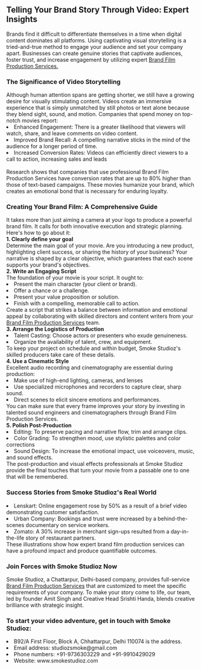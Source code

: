 <h2>Telling Your Brand Story Through Video: Expert Insights</h2>
Brands find it difficult to differentiate themselves in a time when digital content dominates all platforms. Using captivating visual storytelling is a tried-and-true method to engage your audience and set your company apart. Businesses can create genuine stories that captivate audiences, foster trust, and increase engagement by utilizing expert <a href="https://www.smokestudioz.com/services" title="brand film production services" alt"brand film production services" >Brand Film Production Services.</a>
<h3>The Significance of Video Storytelling</h3>
Although human attention spans are getting shorter, we still have a growing desire for visually stimulating content. Videos create an immersive experience that is simply unmatched by still photos or text alone because they blend sight, sound, and motion. Companies that spend money on top-notch movies report:<br>
<li>Enhanced Engagement: There is a greater likelihood that viewers will watch, share, and leave comments on video content.</li>
<li>Improved Brand Recall: A compelling narrative sticks in the mind of the audience for a longer period of time.</li>
<li>Increased Conversion Rates: Videos can efficiently direct viewers to a call to action, increasing sales and leads</li><br>
Research shows that companies that use professional Brand Film Production Services have conversion rates that are up to 80% higher than those of text-based campaigns. These movies humanize your brand, which creates an emotional bond that is necessary for enduring loyalty.<br>
<h3>Creating Your Brand Film: A Comprehensive Guide</h3>
It takes more than just aiming a camera at your logo to produce a powerful brand film. It calls for both innovative execution and strategic planning. Here's how to go about it:<br>
<b>1. Clearly define your goal</b><br>
Determine the main goal of your movie. Are you introducing a new product, highlighting client success, or sharing the history of your business? Your narrative is shaped by a clear objective, which guarantees that each scene supports your brand's objectives.<br>
<b>2. Write an Engaging Script</b><br>
The foundation of your movie is your script. It ought to:<br>
<li>Present the main character (your client or brand).</li>
<li>Offer a chance or a challenge.</li>
<li>Present your value proposition or solution.</li>
<li>Finish with a compelling, memorable call to action.</li>
Create a script that strikes a balance between information and emotional appeal by collaborating with skilled directors and content writers from your <a href="https://www.smokestudioz.com/services" title="brand film production services" alt"brand film production services" >Brand Film Production Services</a> team.<br>
<b>3. Arrange the Logistics of Production</b><br>
<li>Talent Casting: Choose actors or presenters who exude genuineness.</li>
<li>Organize the availability of talent, crew, and equipment.</li>
To keep your project on schedule and within budget, Smoke Studioz's skilled producers take care of these details.<br>
<b>4. Use a Cinematic Style</b><br>
Excellent audio recording and cinematography are essential during production:<br>
<li>Make use of high-end lighting, cameras, and lenses</li>
<li>Use specialized microphones and recorders to capture clear, sharp sound.</li>
<li>Direct scenes to elicit sincere emotions and performances.</li>
You can make sure that every frame improves your story by investing in talented sound engineers and cinematographers through Brand Film Production Services.<br>
<b>5. Polish Post-Production</b><br>
<li>Editing: To preserve pacing and narrative flow, trim and arrange clips.</li>
<li>Color Grading: To strengthen mood, use stylistic palettes and color corrections</li>
<li>Sound Design: To increase the emotional impact, use voiceovers, music, and sound effects.</li>
The post-production and visual effects professionals at Smoke Studioz provide the final touches that turn your movie from a passable one to one that will be remembered.
<h3>Success Stories from Smoke Studioz's Real World</h3>
<li>Lenskart: Online engagement rose by 50% as a result of a brief video demonstrating customer satisfaction.</li>
<li>Urban Company: Bookings and trust were increased by a behind-the-scenes documentary on service workers.</li>
<li>Zomato: A 30% increase in merchant sign-ups resulted from a day-in-the-life story of restaurant partners.</li>
These illustrations show how expert brand film production services can have a profound impact and produce quantifiable outcomes.
<h3>Join Forces with Smoke Studioz Now</h3>
Smoke Studioz, a Chattarpur, Delhi-based company, provides full-service  <a href="https://www.smokestudioz.com/services" title="brand film production services" alt"brand film production services" >Brand Film Production Services</a> that are customized to meet the specific requirements of your company. To make your story come to life, our team, led by founder Amit Singh and Creative Head Srishti Handa, blends creative brilliance with strategic insight.<br>
<h3>To start your video adventure, get in touch with Smoke Studioz:</h3>
<li>B92/A First Floor, Block A, Chhattarpur, Delhi 110074 is the address.</li>
<li>Email address: studiozsmoke@gmail.com</li>
<li>Phone numbers: +91-9736303229 and +91-9910429029</li>
<li>Website: www.smokestudioz.com</li>
